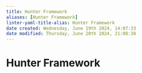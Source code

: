 ```yaml
---
title: Hunter Framework
aliases: [Hunter Framework]
linter-yaml-title-alias: Hunter Framework
date created: Wednesday, June 19th 2024, 14:07:33
date modified: Thursday, June 20th 2024, 21:08:38
---
```


# Hunter Framework
